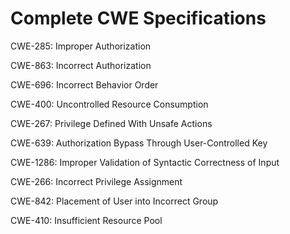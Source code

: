 

# Complete CWE Specifications

CWE-285: Improper Authorization

CWE-863: Incorrect Authorization

CWE-696: Incorrect Behavior Order

CWE-400: Uncontrolled Resource Consumption

CWE-267: Privilege Defined With Unsafe Actions

CWE-639: Authorization Bypass Through User-Controlled Key

CWE-1286: Improper Validation of Syntactic Correctness of Input

CWE-266: Incorrect Privilege Assignment

CWE-842: Placement of User into Incorrect Group

CWE-410: Insufficient Resource Pool
